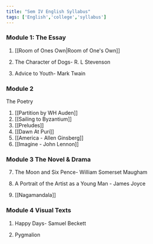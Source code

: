 ```yaml
---
title: "Sem IV English Syllabus"
tags: ['English','college','syllabus']
---
```


### Module 1: The Essay
1.  [[Room of Ones Own|Room of One's Own]]  

2. The Character of Dogs- R. L Stevenson
3. Advice to Youth- Mark Twain



### Module 2

The Poetry
1. [[Partition by WH Auden]] 
2.  [[Sailing to Byzantium]]
3. [[Preludes]]
4. [[Dawn At Puri]]
5.  [[America - Allen Ginsberg]]
6.  [[Imagine - John Lennon]]



### Module 3 The Novel & Drama
7. The Moon and Six Pence- William Somerset
Maugham

8. A Portrait of the Artist as a Young Man - James Joyce
   
9. [[Nagamandala]]


### Module 4 Visual Texts

1. Happy Days-  Samuel Beckett
   
2. Pygmalion 
